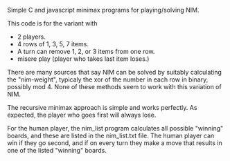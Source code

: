 Simple C and javascript minimax programs for playing/solving NIM.

This code is for the variant with
* 2 players.
* 4 rows of 1, 3, 5, 7 items.
* A turn can remove 1, 2, or 3 items from one row.
* misere play (player who takes last item loses.)

There are many sources that say NIM can be solved by suitably calculating 
the "nim-weight", typicaly the xor of the number in each row in binary,
possibly mod 4. None of these methods seem to work with this variation of NIM.

The recursive minimax approach is simple and works perfectly.
As expected, the player who goes first will always lose.

For the human player, the nim_list program calculates all possible 
"winning" boards, and these are listed in the nim_list.txt file.
The human player can win if they go second, and if on every turn they
make a move that results in one of the listed "winning" boards.
